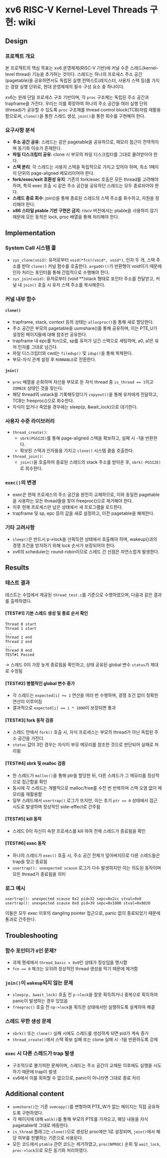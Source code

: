 # xv6 RISC-V Kernel-Level Threads 구현: wiki

## Design

### 프로젝트 개요

본 프로젝트의 핵심 목표는 xv6 운영체제(RISC-V 기반)에 커널 수준 스레드(kernel-level thread) 기능을 추가하는 것이다. 스레드는 하나의 프로세스 주소 공간(pagetable)을 공유하면서도 독립된 실행 컨텍스트(레지스터, 사용자 스택 등)를 가지는 경량 실행 단위로, 현대 운영체제의 필수 구성 요소 중 하나이다.

xv6는 원래 단일 프로세스 구조 기반이며, 각 `proc` 구조체는 독립된 주소 공간과 trapframe을 가진다. 우리는 이를 확장하여 하나의 주소 공간을 여러 실행 단위(thread)가 공유할 수 있도록 `proc` 구조체를 thread control block(TCB)처럼 재활용함으로써, `clone()`을 통한 스레드 생성, `join()`을 통한 회수를 구현해야 한다.

### 요구사항 분석

- **주소 공간 공유**: 스레드는 같은 pagetable을 공유하므로, 메모리 접근이 전역적이며 동기화 이슈가 존재한다.
- **파일 디스크립터 공유**: clone 시 부모의 파일 디스크립터를 그대로 물려받아야 한다.
- **스택 분리**: 각 스레드는 사용자 스택을 독립적으로 가지고 있어야 하며, 최소 1페이지 단위의 page-aligned 메모리이어야 한다.
- **fork/exec/exit 호환성 유지**: 기존의 fork/exec 호출은 모든 thread를 고려해야 하며, 특히 exec 호출 시 같은 주소 공간을 공유하던 스레드는 모두 종료되어야 한다.
- **스레드 종료 회수**: join()을 통해 종료된 스레드의 스택 주소를 회수하고, 자원을 정리해야 한다.
- **x86 스타일 ptable 기반 구현은 금지**: riscv 버전에서는 ptable을 사용하지 않기 때문에 모든 동작은 lock, proc 배열을 통해 처리해야 한다.

## Implementation

### System Call 시스템 콜

- `sys_clone(void)`: 유저로부터 `void(*fcn)(void*, void*)`, 인자 두 개, 스택 주소를 받아 `clone()` 커널 함수를 호출한다. `argaddr()`가 반환형이 void이기 때문에 인자 처리는 포인터를 통해 간접적으로 수행해야 한다.
- `sys_join(void)`: 유저로부터 (void **)stack 형태로 포인터 주소를 전달받고, 커널 내 `join()` 호출 시 유저 스택 주소를 복사해준다.

### 커널 내부 함수

#### `clone()`

- trapframe, stack, context 등의 상태는 `allocproc()`을 통해 새로 할당한다.
- 주소 공간은 부모의 pagetable을 uvmshare()를 통해 공유하며, 이는 PTE_U가 설정된 페이지들에 대해 참조만 공유한다.
- trapframe 내 epc를 fcn으로, sp를 유저가 넘긴 스택으로 세팅하며, a0, a1은 유저 인자를 그대로 넘긴다.
- 파일 디스크립터와 cwd는 `filedup()` 및 `idup()`을 통해 복제한다.
- 부모-자식 관계 설정 후 `RUNNABLE`로 전환한다.

#### `join()`

- `proc` 배열을 순회하며 자신을 부모로 둔 자식 thread 중 `is_thread == 1`이고 `ZOMBIE` 상태인 것을 찾는다.
- 해당 thread의 ustack을 기록해두었다가 `copyout()`을 통해 유저에게 전달하고, TCB는 freeproc()으로 회수한다.
- 자식이 없거나 죽었을 경우에는 sleep(p, &wait_lock)으로 대기한다.

### 사용자 수준 라이브러리

- `thread_create()`:
  - `sbrk(PGSIZE)`를 통해 page-aligned 스택을 확보하고, 실패 시 -1을 반환한다.
  - 확보된 스택과 인자들을 가지고 `clone()` 시스템 콜을 호출한다.
- `thread_join()`:
  - `join()`을 호출하여 종료된 스레드의 stack 주소를 받아온 후, `sbrk(-PGSIZE)`로 회수한다.

### `exec()`의 변경

- exec은 현재 프로세스의 주소 공간을 완전히 교체하므로, 이와 동일한 pagetable을 사용하는 모든 thread들을 찾아 freeproc()으로 제거해야 한다.
- 이후 현재 프로세스만 남은 상태에서 새 프로그램을 로드한다.
- trapframe 및 sp, epc 등의 값을 새로 설정하고, 이전 pagetable을 해제한다.

### 기타 고려사항

- `sleep()`은 반드시 p->lock을 선획득한 상태에서 호출해야 하며, wakeup()과의 경쟁 조건을 방지하기 위해 lock 순서가 보장되어야 한다.
- xv6의 scheduler는 round-robin이므로 스레드 간 선점은 자연스럽게 발생한다.

## Results

### 테스트 결과

테스트는 수업에서 제공된 `thread_test.c`를 기준으로 수행하였으며, 다음과 같은 결과를 출력하였다.

#### [TEST#1] 기본 스레드 생성 및 종료 순서 확인

```
Thread 0 start
Thread 1 start
...
Thread 1 end
Thread 2 end
...
Thread 0 end
TEST#1 Passed
```

→ 스레드 0이 가장 늦게 종료됨을 확인하고, 상태 공유된 global 변수 `status`가 제대로 수정됨

#### [TEST#2] 병렬적인 global 변수 증가

- 각 스레드는 `expected[i] += 1` 연산을 여러 번 수행하며, 경쟁 조건 없이 정확한 연산이 이루어짐
- 결과적으로 `expected[i] == i * 1000`이 보장되면 통과

#### [TEST#3] fork 동작 검증

- 스레드 안에서 `fork()` 호출 시, 자식 프로세스는 부모의 thread가 아닌 독립된 주소 공간을 가진다.
- `status` 값이 3인 경우는 자식이 부모 메모리를 참조한 것으로 판단되어 실패로 처리됨

#### [TEST#4] sbrk 및 malloc 검증

- 한 스레드가 `malloc()`을 통해 ptr을 할당한 뒤, 다른 스레드가 그 메모리를 정상적으로 접근함을 확인
- 동시에 각 스레드는 개별적으로 malloc/free를 수천 번 반복하며 스택 오염 없이 메모리를 재활용함
- 일부 스레드에서 `usertrap()` 로그가 뜨지만, 이는 초기 `ptr == 0` 상태에서 접근 시도로 발생하며 정상적인 side-effect로 간주됨

#### [TEST#5] kill 동작

- 스레드 0이 자신이 속한 프로세스를 kill 하여 전체 스레드가 종료됨을 확인

#### [TEST#6] exec 동작

- 하나의 스레드가 `exec()` 호출 시, 주소 공간 전체가 덮어써지므로 다른 스레드들은 trap을 맞고 종료됨
- `usertrap(): unexpected scause` 로그가 다수 발생하지만 이는 의도된 동작이며 모든 thread가 종료됨을 의미

### 로그 예시

```
usertrap(): unexpected scause 0x2 pid=32 sepc=0x2cc stval=0x0
usertrap(): unexpected scause 0xd pid=39 sepc=0x1000 stval=0x8020
```

이들은 모두 exec 이후의 dangling pointer 접근으로, panic 없이 종료되었기 때문에 통과로 간주한다.

## Troubleshooting

### 함수 포인터가 `0`인 문제?

- 과제 명세에서 `thread_basic = 0x0`인 상태가 정상임을 명시함
- `fcn == 0` 체크는 오히려 정상적인 thread 생성을 막기 때문에 제거함

### `join()`이 `wakeup`되지 않는 문제

- `sleep(p, &wait_lock)` 호출 전 `p->lock`을 잘못 획득하거나 중복으로 획득하여 panic이 발생하는 경우 있었음
- `freeproc()` 호출 전 `np->lock`을 획득한 상태에서만 실행하도록 설계하여 해결

### 스레드 무한 생성 문제

- `sbrk()` 또는 `clone()` 실패 시에도 스레드를 생성하게 되면 pid가 계속 증가
- `thread_create()`에서 스택 확보 실패 또는 clone 실패 시 -1을 반환하도록 강제

### `exec` 시 다른 스레드가 trap 발생

- 구조적으로 불가피한 문제이며, 스레드는 주소 공간이 교체된 이후에도 실행을 시도하기 때문에 trap이 발생
- xv6에서 이를 회피할 수 없으므로, panic이 아니라면 그대로 종료 처리

## Additional content

- `uvmshare()`는 기존 `uvmcopy()`를 변형하여 PTE_W가 없는 페이지는 직접 공유하도록 구현하였다.
- 각 페이지에 대해 `walk()`를 통해 부모의 PTE를 가져오고, 해당 내용을 자식 pagetable에 그대로 매핑한다.
- `is_thread` 플래그는 `clone()`으로 생성된 proc에만 1로 설정되며, `join()`에서 해당 여부를 판별하는 기준으로 사용된다.
- 모든 코드에서 `ptable` 관련 코드는 제거하였고, `proc[NPROC]` 순회 및 `wait_lock`, `proc->lock`으로 모든 동기화 처리하였다.

